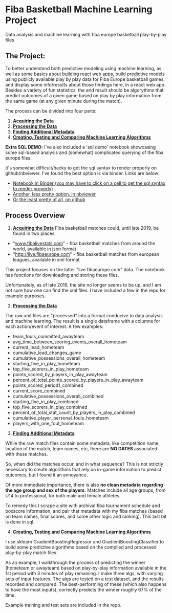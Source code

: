 # Fiba Basketball Machine Learning Project
Data analysis and machine learning with fiba europe basketball play-by-play files


## The Project:

To better understand both predictive modeling using machine learning, as well as some basics about building react web apps, build predictive models using publicly available play by play data for Fiba Europe basketball games, and display some info/results about those findings here, in a react web app. Besides a variety of fun statistics, the end result should be algorythms that predict outcomes of a given game based on play by play information from the same game (at any given minute during the match). 

The process can be divided into four parts: 

1. **[Acquiring the Data](fiba_part1_acquiring_data.ipynb)**
2. **[Processing the Data](fiba_part2_process_data.ipynb)**
3. **[Finding Additional Metadata](fiba_part3_finding_additional_metadata.ipynb)**
4. **[Creating, Testing and Comparing Machine Learning Algorithms](fiba_part4_making_algs.ipynb)**

**Extra SQL DEMO:** I've also included a 'sql demo' notebook showcasing some sql-based analysis and (somewhat) complicated querying of the fiba europe files. 

It's somewhat difficult/hacky to get the sql syntax to render properly on github/nbviewer. I've found the best option is via binder. Links are below:
* [Notebook in Binder (you may have to click on a cell to get the sql syntax to render properly)](https://mybinder.org/v2/gh/insho/fiba-europe-basketball-project/60e25054b101c3166b6378d8b1768ad3680efe6a)
* [Another, less pretty option, in nbviewer](https://nbviewer.jupyter.org/github/insho/fiba-europe-basketball-project/blob/master/fiba_europe_sql_demo.ipynb) 
* [Or the least pretty of all, on github](fiba_europe_sql_demo.ipynb)

## Process Overview

1. **[Acquiring the Data](fiba_part1_acquiring_data.ipynb)**
Fiba basketball matches could, until late 2019, be found in two places:
* "www.fibalivestats.com" - fiba basketball matches from around the world, available in json format
* "http://live.fibaeurope.com" - fiba basketball matches from european leagues, available in xml format

This project focuses on the latter "live.fibaeurope.com" data. The notebook has functions for downloading and storing these files. 

Unfortunately, as of late 2019, the site no longer seems to be up, and I am not sure how one can find the xml files. I have included a few in the repo for example purposes. 

2. **[Processing the Data](fiba_part2_process_data.ipynb)**

The raw xml files are "processed" into a format conducive to data analysis and machine learning. The result is a single dataframe with a columns for each action/event of interest. A few examples:
* team_fouls_committed_awayteam
* avg_time_between_scoring_events_overall_hometeam
* current_lead_hometeam
* cumulative_lead_changes_game
* cumulative_possessions_overall_hometeam
* starting_five_in_play_hometeam
* top_five_scorers_in_play_hometeam
* points_scored_by_players_in_play_awayteam
* percent_of_total_points_scored_by_players_in_play_awayteam
* points_scored_period1_combined
* current_score_combined
* cumulative_possessions_overall_combined
* starting_five_in_play_combined
* top_five_scorers_in_play_combined
* percent_of_total_stat_count_by_players_in_play_combined
* cumulative_player_personal_fouls_hometeam
* players_with_one_foul_hometeam

3. **[Finding Additional Metadata](fiba_part3_finding_additional_metadata.ipynb)**

While the raw match files contain some metadata, like competition name, location of the match, team names, etc, there are **NO DATES** associated with these matches.

So, when did the matches occur, and in what sequence? This is not strictly necessary to create algorithms that rely on in-game information to predict outcomes, but I found it an annoyance.

Of more immediate importance, there is also **no clean metadata regarding the age group and sex of the players**. Matches include all age groups, from U14 to professional, for both male and female athletes.

To remedy this I scrape a site with archival fiba tournament schedule and boxscore information, and pair that metadata with my fiba matches (based on team names, final scores, and some other logic and ranking). This last bit is done in sql.

4. **[Creating, Testing and Comparing Machine Learning Algorithms](fiba_part4_making_algs.ipynb)**

I use sklearn GradientBoostingRegressor and GradientBoostingClassifier to build some predictive algorithms based on the compiled and processed play-by-play match files. 

As an example, I walkthrough the process of predicting the winner (hometeam or awayteam) based on play-by-play information available in the 1st period with 3 minutes of play remaining. I make three algs, with varying sets of input features. The algs are tested on a test dataset, and the results recorded and compared. The best-performing of these (which also happens to have the most inputs), correctly predicts the winner roughly 67% of the time.

Example training and test sets are included in the repo.

